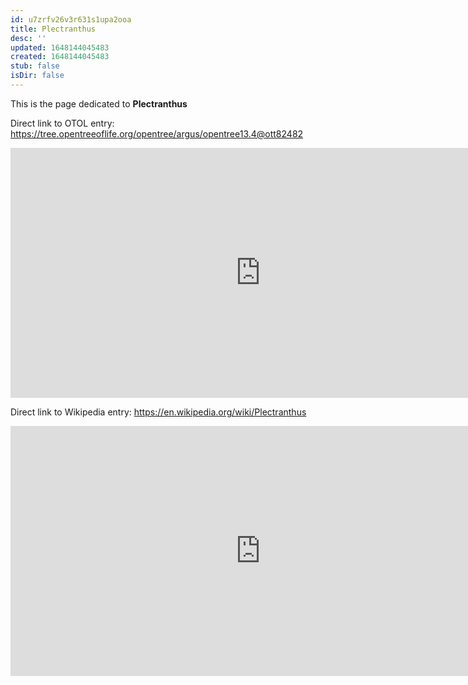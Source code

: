 ```yaml
---
id: u7zrfv26v3r631s1upa2ooa
title: Plectranthus
desc: ''
updated: 1648144045483
created: 1648144045483
stub: false
isDir: false
---
```

This is the page dedicated to **Plectranthus**


Direct link to OTOL entry: https://tree.opentreeoflife.org/opentree/argus/opentree13.4@ott82482



<html>
    <body>
    <iframe src="https://tree.opentreeoflife.org/opentree/argus/opentree13.4@ott82482"
    width="800" height="400" frameborder="0" allowfullscreen> </iframe>
    </body>
</html>
    


Direct link to Wikipedia entry: https://en.wikipedia.org/wiki/Plectranthus



<html>
    <body>
    <iframe src="https://en.wikipedia.org/wiki/Plectranthus"
    width="800" height="400" frameborder="0" allowfullscreen> </iframe>
    </body>
</html>
    
